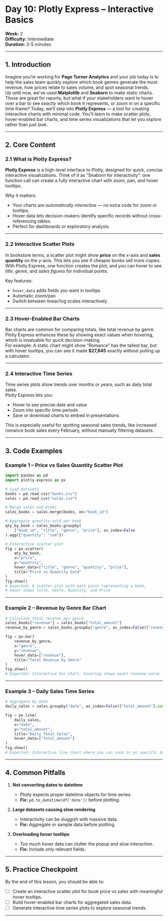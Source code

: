 # Day 10: Plotly Express – Interactive Basics  
**Week:** 2  
**Difficulty:** Intermediate  
**Duration:** 3-5 minutes  

---

## 1. Introduction

Imagine you’re working for **Page Turner Analytics** and your job today is to help the sales team quickly explore which book genres generate the most revenue, how prices relate to sales volume, and spot seasonal trends.  
Up until now, we’ve used **Matplotlib** and **Seaborn** to make static charts. Those are great for reports, but what if your stakeholders want to hover over a bar to see *exactly* which book it represents, or zoom in on a specific time frame? Today, we’ll step into **Plotly Express** — a tool for creating interactive charts with minimal code. You’ll learn to make scatter plots, hover-enabled bar charts, and time series visualizations that let you *explore* rather than just *look*.

---

## 2. Core Content

### 2.1 What is Plotly Express?
**Plotly Express** is a high-level interface to Plotly, designed for quick, concise interactive visualizations. Think of it as “Seaborn for interactivity”: one function call can create a fully interactive chart with zoom, pan, and hover tooltips.  

Why it matters:
- Your charts are *automatically interactive* — no extra code for zoom or tooltips.
- Hover data lets decision-makers identify specific records without cross-referencing tables.
- Perfect for dashboards or exploratory analysis.

---

### 2.2 Interactive Scatter Plots
In bookstore terms, a scatter plot might show **price** on the x-axis and **sales quantity** on the y-axis. This lets you see if cheaper books sell more copies.  
With Plotly Express, one function creates the plot, and you can hover to see *title*, *genre*, and *sales figures* for individual points.

Key features:
- `hover_data` adds fields you want in tooltips
- Automatic zoom/pan
- Switch between linear/log scales interactively

---

### 2.3 Hover-Enabled Bar Charts
Bar charts are common for comparing totals, like total revenue by genre.  
Plotly Express enhances these by showing exact values when hovering, which is invaluable for quick decision-making.  
For example: A static chart might show “Romance” has the tallest bar, but with hover tooltips, you can see it made **$27,845** exactly without pulling up a calculator.

---

### 2.4 Interactive Time Series
Time series plots show trends over months or years, such as daily total sales.  
Plotly Express lets you:
- Hover to see precise date and value
- Zoom into specific time periods
- Save or download charts to embed in presentations

This is especially useful for spotting seasonal sales trends, like increased romance book sales every February, without manually filtering datasets.

---

## 3. Code Examples

### Example 1 – Price vs Sales Quantity Scatter Plot
```python
import pandas as pd
import plotly.express as px

# Load datasets
books = pd.read_csv("books.csv")
sales = pd.read_csv("sales.csv")

# Merge sales and books
sales_books = sales.merge(books, on="book_id")

# Aggregate quantity sold per book
qty_by_book = sales_books.groupby(
    ["book_id", "title", "genre", "price"], as_index=False
).agg({"quantity": "sum"})

# Interactive scatter plot
fig = px.scatter(
    qty_by_book,
    x="price",
    y="quantity",
    hover_data=["title", "genre", "quantity", "price"],
    title="Price vs Quantity Sold"
)
fig.show()
# Expected: A scatter plot with each point representing a book,
# hover shows Title, Genre, Quantity, and Price
```

---

### Example 2 – Revenue by Genre Bar Chart
```python
# Calculate total revenue per genre
sales_books["revenue"] = sales_books["total_amount"]
revenue_by_genre = sales_books.groupby("genre", as_index=False)["revenue"].sum()

fig = px.bar(
    revenue_by_genre,
    x="genre",
    y="revenue",
    hover_data=["revenue"],
    title="Total Revenue by Genre"
)
fig.show()
# Expected: Interactive bar chart, hovering shows exact revenue value
```

---

### Example 3 – Daily Sales Time Series
```python
# Aggregate by date
daily_sales = sales.groupby("date", as_index=False)["total_amount"].sum()

fig = px.line(
    daily_sales,
    x="date",
    y="total_amount",
    title="Daily Total Sales",
    hover_data=["total_amount"]
)
fig.show()
# Expected: Interactive line chart where you can zoom in on specific dates
```

---

## 4. Common Pitfalls

1. **Not converting dates to datetime**  
   - Plotly expects proper datetime objects for time series.  
   - **Fix:** `pd.to_datetime(df['date'])` before plotting.

2. **Large datasets causing slow rendering**  
   - Interactivity can be sluggish with massive data.  
   - **Fix:** Aggregate or sample data before plotting.

3. **Overloading hover tooltips**  
   - Too much hover data can clutter the popup and slow interaction.  
   - **Fix:** Include only relevant fields.

---

## 5. Practice Checkpoint

By the end of this lesson, you should be able to:
- [ ] Create an interactive scatter plot for book price vs sales with meaningful hover tooltips.
- [ ] Build hover-enabled bar charts for aggregated sales data.
- [ ] Generate interactive time series plots to explore seasonal trends.

---